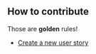 ## How to contribute


Those are **golden** rules!


* [Create a new user story](../../../issues/new?title=Name%20of%20the%20new%20user%20story&labels[]=help%20wanted)
